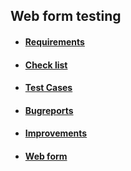 
## Web form testing


- #### [Requirements](https://docs.google.com/spreadsheets/d/1Kr5a3ZIdvigbW9Vth2mWtLu24uqxkZvB5j3rSKohBY0/edit?usp=sharing)
- #### [Check list](https://docs.google.com/spreadsheets/d/1jMe8NKVFafVSWRMpXAdtaYvtzRmZDamsae92h9Lqp2o/edit?usp=sharing)
- #### [Test Cases](https://docs.google.com/spreadsheets/d/1tgUrBE7bczckG1pB7jzOjiMg6VWN9CCIG37gk9n6QAY/edit?usp=sharing)
- #### [Bugreports](https://docs.google.com/spreadsheets/d/1Nw_RRWmGugOFWZxqVv_gkx4LuhK2DdmNC_dRnKqHUMY/edit?usp=sharing)
- #### [Improvements](https://docs.google.com/spreadsheets/d/1Q50bgJySKPUIopuYk-6qhVdmldy9gSpc2oE6bGq-Rek/edit?usp=sharing)
- #### [Web form](http://itcareer.pythonanywhere.com/)
